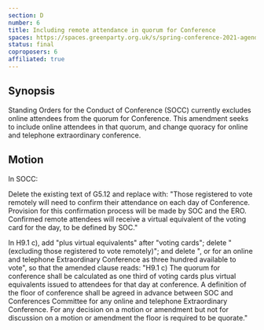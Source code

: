 ```yaml
---
section: D
number: 6
title: Including remote attendance in quorum for Conference
spaces: https://spaces.greenparty.org.uk/s/spring-conference-2021-agenda-forum2/?contentId=78595
status: final
coproposers: 6
affiliated: true
---
```

## Synopsis

Standing Orders for the Conduct of Conference (SOCC) currently excludes online attendees from the quorum for Conference. This amendment seeks to include online attendees in that quorum, and change quoracy for online and telephone extraordinary conference.

## Motion

In SOCC:

Delete the existing text of G5.12 and replace with:
"Those registered to vote remotely will need to confirm their attendance on each day of Conference. Provision for this confirmation process will be made by SOC and the ERO. Confirmed remote attendees will receive a virtual equivalent of the voting card for the day, to be defined by SOC."

In H9.1 c), add "plus virtual equivalents" after "voting cards"; delete "(excluding those registered to vote remotely)"; and delete ", or for an online and telephone Extraordinary Conference as three hundred available to vote", so that the amended clause reads:
"H9.1 c) The quorum for conference shall be calculated as one third of voting cards plus virtual equivalents issued to attendees for that day at conference. A definition of the floor of conference shall be agreed in advance between SOC and Conferences Committee for any online and telephone Extraordinary Conference. For any decision on a motion or amendment but not for discussion on a motion or amendment the floor is required to be quorate."
